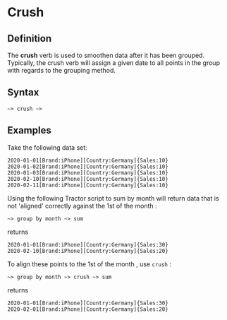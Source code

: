 # Crush 

## Definition

The **crush** verb is used to smoothen data after it has been grouped.
Typically, the crush verb will assign a given date to all points in the group with regards to the grouping method.

## Syntax

```
~> crush ~>
```

## Examples 

Take the following data set:

```language-katsu
2020-01-01[Brand:iPhone][Country:Germany]{Sales:10}
2020-01-02[Brand:iPhone][Country:Germany]{Sales:10}
2020-01-03[Brand:iPhone][Country:Germany]{Sales:10}
2020-02-10[Brand:iPhone][Country:Germany]{Sales:10}
2020-02-11[Brand:iPhone][Country:Germany]{Sales:10}
```

Using the following Tractor script to sum by month will return data that is not 'aligned' correctly against the 1st of the month : 
```language-tractor
~> group by month ~> sum
```

returns 

```language-katsu
2020-01-01[Brand:iPhone][Country:Germany]{Sales:30}
2020-02-10[Brand:iPhone][Country:Germany]{Sales:20}
```

To align these points to the 1st of the month , use `crush` : 

```language-tractor
~> group by month ~> crush ~> sum
```

returns 

```language-katsu
2020-01-01[Brand:iPhone][Country:Germany]{Sales:30}
2020-02-01[Brand:iPhone][Country:Germany]{Sales:20}
```
